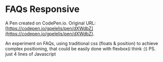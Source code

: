 # FAQs Responsive

A Pen created on CodePen.io. Original URL: [https://codepen.io/gpelelis/pen/dXWdbZ](https://codepen.io/gpelelis/pen/dXWdbZ).

An experiment on FAQs, using traditional css (floats & position) to achieve complex positioning, that could be easily done with flexbox(i think :)) 
PS. just 4 lines of Javascript
